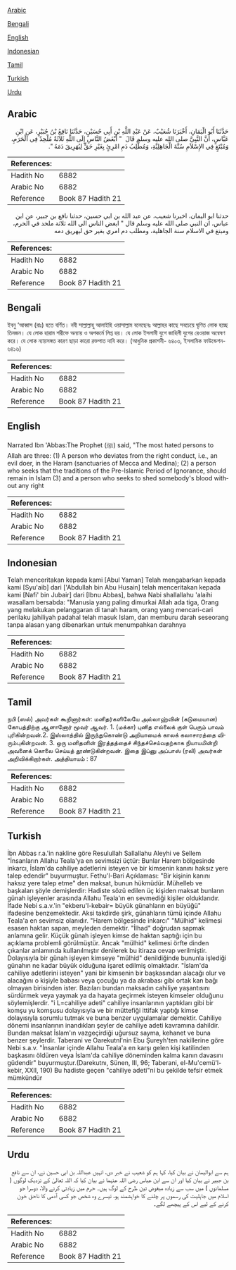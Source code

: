 [Arabic](#arabic)

[Bengali](#bengali)

[English](#english)

[Indonesian](#indonesian)

[Tamil](#tamil)

[Turkish](#turkish)

[Urdu](#urdu)

## Arabic


<div dir="rtl" lang="ar" style={{fontSize:'larger',backgroundColor:'#f8f9fa',padding:20}}>
حَدَّثَنَا أَبُو الْيَمَانِ، أَخْبَرَنَا شُعَيْبٌ، عَنْ عَبْدِ اللَّهِ بْنِ أَبِي حُسَيْنٍ، حَدَّثَنَا نَافِعُ بْنُ جُبَيْرٍ، عَنِ ابْنِ عَبَّاسٍ، أَنَّ النَّبِيَّ صلى الله عليه وسلم قَالَ ‏ "‏ أَبْغَضُ النَّاسِ إِلَى اللَّهِ ثَلاَثَةٌ مُلْحِدٌ فِي الْحَرَمِ، وَمُبْتَغٍ فِي الإِسْلاَمِ سُنَّةَ الْجَاهِلِيَّةِ، وَمُطَّلِبُ دَمِ امْرِئٍ بِغَيْرِ حَقٍّ لِيُهَرِيقَ دَمَهُ ‏"‏‏.‏
</div>
<div style={{backgroundColor:'#f8f9fa',padding:20, marginBottom: 10}}><table> <thead> <tr> <th>References:</th> <th></th> </tr> </thead> <tbody><tr><td>Hadith No</td><td>6882</td></tr><tr><td>Arabic No</td><td>6882</td></tr><tr><td>Reference</td><td>Book 87 Hadith 21</td></tr></tbody></table></div>


<div dir="rtl" lang="ar" style={{fontSize:'larger',backgroundColor:'#f8f9fa',padding:20}}>
حدثنا ابو اليمان، اخبرنا شعيب، عن عبد الله بن ابي حسين، حدثنا نافع بن جبير، عن ابن عباس، ان النبي صلى الله عليه وسلم قال " ابغض الناس الى الله ثلاثة ملحد في الحرم، ومبتغ في الاسلام سنة الجاهلية، ومطلب دم امري بغير حق ليهريق دمه
</div>
<div style={{backgroundColor:'#f8f9fa',padding:20, marginBottom: 10}}><table> <thead> <tr> <th>References:</th> <th></th> </tr> </thead> <tbody><tr><td>Hadith No</td><td>6882</td></tr><tr><td>Arabic No</td><td>6882</td></tr><tr><td>Reference</td><td>Book 87 Hadith 21</td></tr></tbody></table></div>

## Bengali


<div dir="ltr" lang="bn" style={{fontSize:'larger',backgroundColor:'#f8f9fa',padding:20}}>
ইবনু ‘আব্বাস (রাঃ) হতে বর্ণিত। নবী সাল্লাল্লাহু আলাইহি ওয়াসাল্লাম বলেছেনঃ আল্লাহর কাছে সবচেয়ে ঘৃণিত লোক হচ্ছে তিনজন। যে লোক হারাম শরীফে অন্যায় ও অপকর্মে লিপ্ত হয়। যে লোক ইসলামী যুগে জাহিলী যুগের রেওয়াজ অন্বেষণ করে। যে লোক ন্যায়সঙ্গত কারণ ছাড়া কারো রক্তপাত দাবি করে। (আধুনিক প্রকাশনী- ৬৪০৩, ইসলামিক ফাউন্ডেশন- ৬৪১৬)
</div>
<div style={{backgroundColor:'#f8f9fa',padding:20, marginBottom: 10}}><table> <thead> <tr> <th>References:</th> <th></th> </tr> </thead> <tbody><tr><td>Hadith No</td><td>6882</td></tr><tr><td>Arabic No</td><td>6882</td></tr><tr><td>Reference</td><td>Book 87 Hadith 21</td></tr></tbody></table></div>

## English


<div dir="ltr" lang="en" style={{fontSize:'larger',backgroundColor:'#f8f9fa',padding:20}}>
Narrated Ibn 'Abbas:The Prophet (ﷺ) said, "The most hated persons to Allah are three: (1) A person who deviates from the right conduct, i.e., an evil doer, in the Haram (sanctuaries of Mecca and Medina); (2) a person who seeks that the traditions of the Pre-lslamic Period of Ignorance, should remain in Islam (3) and a person who seeks to shed somebody's blood without any right
</div>
<div style={{backgroundColor:'#f8f9fa',padding:20, marginBottom: 10}}><table> <thead> <tr> <th>References:</th> <th></th> </tr> </thead> <tbody><tr><td>Hadith No</td><td>6882</td></tr><tr><td>Arabic No</td><td>6882</td></tr><tr><td>Reference</td><td>Book 87 Hadith 21</td></tr></tbody></table></div>

## Indonesian


<div dir="ltr" lang="id" style={{fontSize:'larger',backgroundColor:'#f8f9fa',padding:20}}>
Telah menceritakan kepada kami [Abul Yaman] Telah mengabarkan kepada kami [Syu'aib] dari ['Abdullah bin Abu Husain] telah menceritakan kepada kami [Nafi' bin Jubair] dari [Ibnu Abbas], bahwa Nabi shallallahu 'alaihi wasallam bersabda: "Manusia yang paling dimurkai Allah ada tiga, Orang yang melakukan pelanggaran di tanah haram, orang yang mencari-cari perilaku jahiliyah padahal telah masuk Islam, dan memburu darah seseorang tanpa alasan yang dibenarkan untuk menumpahkan darahnya
</div>
<div style={{backgroundColor:'#f8f9fa',padding:20, marginBottom: 10}}><table> <thead> <tr> <th>References:</th> <th></th> </tr> </thead> <tbody><tr><td>Hadith No</td><td>6882</td></tr><tr><td>Arabic No</td><td>6882</td></tr><tr><td>Reference</td><td>Book 87 Hadith 21</td></tr></tbody></table></div>

## Tamil


<div dir="ltr" lang="ta" style={{fontSize:'larger',backgroundColor:'#f8f9fa',padding:20}}>
நபி (ஸல்) அவர்கள் கூறினார்கள்: மனிதர்களிலேயே அல்லாஹ்வின் (கடுமையான) கோபத்திற்கு ஆளானோர் மூவர் ஆவர். 1. (மக்கா) புனித எல்லைக் குள் பெரும் பாவம் புரிகின்றவன்.2. இஸ்லாத்தில் இருந்துகொண்டு அறியாமைக் காலக் கலாசாரத்தை விரும்புகின்றவன். 3. ஒரு மனிதனின் இரத்தத்தைச் சிந்தச்செய்வதற்காக நியாயமின்றி அவனைக் கொலை செய்யத் தூண்டுகின்றவன். இதை இப்னு அப்பாஸ் (ரலி) அவர்கள் அறிவிக்கிறார்கள். அத்தியாயம் : 87
</div>
<div style={{backgroundColor:'#f8f9fa',padding:20, marginBottom: 10}}><table> <thead> <tr> <th>References:</th> <th></th> </tr> </thead> <tbody><tr><td>Hadith No</td><td>6882</td></tr><tr><td>Arabic No</td><td>6882</td></tr><tr><td>Reference</td><td>Book 87 Hadith 21</td></tr></tbody></table></div>

## Turkish


<div dir="ltr" lang="tr" style={{fontSize:'larger',backgroundColor:'#f8f9fa',padding:20}}>
İbn Abbas r.a.'in nakline göre Resulullah Sallallahu Aleyhi ve Sellem "İnsanların Allahu Teala'ya en sevimsizi üçtür: Bunlar Harem bölgesinde inkarcı, İslam'da cahiliye adetlerini isteyen ve bir kimsenin kanını haksız yere talep edendir" buyurmuştur. Fethu'l-Bari Açıklaması: "Bir kişinin kanını haksız yere talep etme" den maksat, bunun hükmüdür. Mühelleb ve başkaları şöyle demişlerdir: Hadiste sözü edilen üç kişiden maksat bunların günah işleyenler arasında Allahu Teala'ın en sevmediği kişiler olduklarıdır. İfade Nebi s.a.v.'in "ekberu'l-kebair= büyük günahların en büyüğü" ifadesine benzemektedir. Aksi takdirde şirk, günahların tümü içinde Allahu Teala'a en sevimsiz olanıdır. "Harem bölgesinde inkarcı" "Mülhid" kelimesi esasen haktan sapan, meyleden demektir. "İlhad" doğrudan sapmak anlamına gelir. Küçük günah işleyen kimse de haktan saptığı için bu açıklama problemli görülmüştür. Ancak "mülhid" kelimesi örfte dinden çıkanlar anlamında kullanılmıştır denilerek bu itiraza cevap verilmiştir. Dolayısıyla bir günah işleyen kimseye "mülhid" denildiğinde bununla işlediği günahın ne kadar büyük olduğuna işaret edilmiş olmaktadır. "İslam'da cahiliye adetlerini isteyen" yani bir kimsenin bir başkasından alacağı olur ve alacağını o kişiyle babası veya çocuğu ya da akrabası gibi ortak kan bağı olmayan birisinden ister. Bazıları bundan maksadın cahiliye yaşantısını sürdürmek veya yaymak ya da hayata geçirmek isteyen kimseler olduğunu söylemişlerdir. "i L=cahiliye adeti" cahiliye insanlarının yaptıkları gibi bir komşu yu komşusu dolayısıyla ve bir müttefiği ittifak yaptığı kimse dolayısıyla sorumlu tutmak ve buna benzer uygulamalar demektir. Cahiliye dönemi insanlarının inandıkları şeyler de cahiliye adeti kavramına dahildir. Bundan maksat İslam'ın vazgeçirdiği uğursuz sayma, kehanet ve buna benzer şeylerdir. Taberani ve Oarekutnl'nin Ebu Şureyh'ten nakillerine göre Nebi s.a.v. "İnsanlar içinde Allahu Teala'a en karşı gelen kişi katilinden başkasını öldüren veya İslam'da cahiliye döneminden kalma kanın davasını güdendir" buyurmuştur.(Darekutnı, Sünen, III, 96; Taberani, el-Mu'cemü'l-kebir, XXII, 190) Bu hadiste geçen "cahiliye adeti"ni bu şekilde tefsir etmek mümkündür
</div>
<div style={{backgroundColor:'#f8f9fa',padding:20, marginBottom: 10}}><table> <thead> <tr> <th>References:</th> <th></th> </tr> </thead> <tbody><tr><td>Hadith No</td><td>6882</td></tr><tr><td>Arabic No</td><td>6882</td></tr><tr><td>Reference</td><td>Book 87 Hadith 21</td></tr></tbody></table></div>

## Urdu


<div dir="rtl" lang="ur" style={{fontSize:'larger',backgroundColor:'#f8f9fa',padding:20}}>
ہم سے ابوالیمان نے بیان کیا، کہا ہم کو شعیب نے خبر دی، انہیں عبداللہ بن ابی حسین نے، ان سے نافع بن جبیر نے بیان کیا اور ان سے ابن عباس رضی اللہ عنہما نے بیان کیا کہ اللہ تعالیٰ کے نزدیک لوگوں ( مسلمانوں ) میں سب سے زیادہ مبغوض تین طرح کے لوگ ہیں۔ حرم میں زیادتی کرنے والا، دوسرا جو اسلام میں جاہلیت کی رسموں پر چلنے کا خواہشمند ہو، تیسرے وہ شخص جو کسی آدمی کا ناحق خون کرنے کے لیے اس کے پیچھے لگے۔
</div>
<div style={{backgroundColor:'#f8f9fa',padding:20, marginBottom: 10}}><table> <thead> <tr> <th>References:</th> <th></th> </tr> </thead> <tbody><tr><td>Hadith No</td><td>6882</td></tr><tr><td>Arabic No</td><td>6882</td></tr><tr><td>Reference</td><td>Book 87 Hadith 21</td></tr></tbody></table></div>